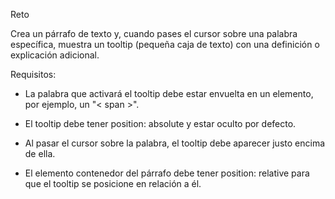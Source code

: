 Reto

Crea un párrafo de texto y, cuando pases el cursor sobre una palabra específica, muestra un tooltip (pequeña caja de texto) con una definición o explicación adicional.

Requisitos:

- La palabra que activará el tooltip debe estar envuelta en un elemento, por ejemplo, un "< span >".

- El tooltip debe tener position: absolute y estar oculto por defecto.

- Al pasar el cursor sobre la palabra, el tooltip debe aparecer justo encima de ella.

- El elemento contenedor del párrafo debe tener position: relative para que el tooltip se posicione en relación a él.
